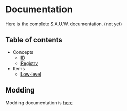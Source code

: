 # Documentation

Here is the complete S.A.U.W. documentation. (not yet)

## Table of contents

* Concepts
    * [ID](concept/ID.md)
    * [Registry](concept/Registry.md)
* Items
    * [Low-level](items/low-level.md)

## Modding

Modding documentation is [here](https://github.com/KirboGames/S.A.U.W.-/wiki)